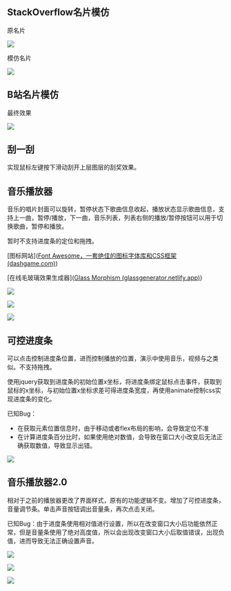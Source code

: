 ## StackOverflow名片模仿

原名片

![](https://picbed-1312285733.cos.ap-beijing.myqcloud.com/img/202301171756845.webp)

模仿名片

![](https://picbed-1312285733.cos.ap-beijing.myqcloud.com/img/202301171756528.webp)

## B站名片模仿

最终效果

![](https://picbed-1312285733.cos.ap-beijing.myqcloud.com/img/202301172225519.webp)

## 刮一刮

实现鼠标左键按下滑动刮开上层图层的刮奖效果。

## 音乐播放器

音乐的唱片封面可以旋转，暂停状态下歌曲信息收起，播放状态显示歌曲信息，支持上一曲，暂停/播放，下一曲，音乐列表，列表右侧的播放/暂停按钮可以用于切换歌曲，暂停和播放。

暂时不支持进度条的定位和拖拽。

[图标网站]([Font Awesome，一套绝佳的图标字体库和CSS框架 (dashgame.com)](https://fontawesome.dashgame.com/))

[在线毛玻璃效果生成器]([Glass Morphism (glassgenerator.netlify.app)](https://glassgenerator.netlify.app/))

![](https://picbed-1312285733.cos.ap-beijing.myqcloud.com/cover/202302172243139.webp)

![](https://picbed-1312285733.cos.ap-beijing.myqcloud.com/cover/202302172243090.webp)

![](https://picbed-1312285733.cos.ap-beijing.myqcloud.com/cover/202302172247734.webp)

## 可控进度条

可以点击控制进度条位置，进而控制播放的位置，演示中使用音乐，视频与之类似。不支持拖拽。

使用jquery获取到进度条的初始位置x坐标，将进度条绑定鼠标点击事件，获取到鼠标的x坐标，与初始位置x坐标求差可得进度条宽度，再使用animate控制css实现进度条的变化。

已知Bug：

* 在获取元素位置信息时，由于移动或者flex布局的影响，会导致定位不准
* 在计算进度条百分比时，如果使用绝对数值，会导致在窗口大小改变后无法正确获取数值，导致显示出错。

![](https://picbed-1312285733.cos.ap-beijing.myqcloud.com/cover/202302181709054.webp)



## 音乐播放器2.0

相对于之前的播放器更改了界面样式，原有的功能逻辑不变。增加了可控进度条，音量调节条。单击声音按钮调出音量条，再次点击关闭。

已知Bug：由于进度条使用相对值进行设置，所以在改变窗口大小后功能依然正常，但是音量条使用了绝对高度值，所以会出现改变窗口大小后取值错误，出现负值，进而导致无法正确设置声音。

![](https://picbed-1312285733.cos.ap-beijing.myqcloud.com/cover/202302191817296.webp)

![](https://picbed-1312285733.cos.ap-beijing.myqcloud.com/cover/202302191817369.webp)

![](https://picbed-1312285733.cos.ap-beijing.myqcloud.com/cover/202302191816767.webp)

